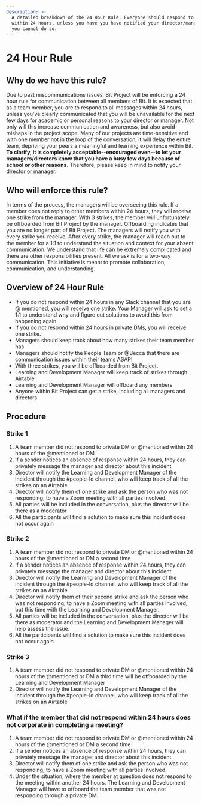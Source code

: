 ```yaml
---
description: >-
  A detailed breakdown of the 24 Hour Rule. Everyone should respond to messages
  within 24 hours, unless you have you have notified your director/manager that
  you cannot do so.
---
```


# 24 Hour Rule

## Why do we have this rule?

Due to past miscommunications issues, Bit Project will be enforcing a 24 hour rule for communication between all members of Bit. It is expected that as a team member, you are to respond to all messages within 24 hours, unless you’ve clearly communicated that you will be unavailable for the next few days for academic or personal reasons to your director or manager. Not only will this increase communication and awareness, but also avoid mishaps in the project scope. Many of our projects are time-sensitive and with one member not in the loop of the conversation, it will delay the entire team, depriving your peers a meaningful and learning experience within Bit. **To clarify, it is completely acceptable--encouraged even--to let your managers/directors know that you have a busy few days because of school or other reasons**. Therefore, please keep in mind to notify your director or manager.

## Who will enforce this rule?

In terms of the process, the managers will be overseeing this rule. If a member does not reply to other members within 24 hours, they will receive one strike from the manager. With 3 strikes, the member will unfortunately be offboarded from Bit Project by the manager. Offboarding indicates that you are no longer part of Bit Project. The managers will notify you with every strike you receive. After every strike, the manager will reach out to the member for a 1:1 to understand the situation and context for your absent communication. We understand that life can be extremely complicated and there are other responsibilities present. All we ask is for a two-way communication. This initiative is meant to promote collaboration, communication, and understanding.  


## Overview of 24 Hour Rule

* If you do not respond within 24 hours in any Slack channel that you are @ mentioned, you will receive one strike. Your Manager will ask to set a 1:1 to understand why and figure out solutions to avoid this from happening again. 
* If you do not respond within 24 hours in private DMs, you will receive one strike.
* Managers should keep track about how many strikes their team member has
* Managers should notify the People Team or @Becca that there are communication issues within their teams ASAP!
* With three strikes, you will be offboarded from Bit Project. 
* Learning and Development Manager will keep track of strikes through Airtable
* Learning and Development Manager will offboard any members
* Anyone within Bit Project can get a strike, including all managers and directors 

## Procedure 

### Strike 1

1. A team member did not respond to private DM or @mentioned within 24 hours of the @mentioned or DM
2. If a sender notices an absence of response within 24 hours, they can privately message the manager and director about this incident
3. Director will notify the Learning and Development Manager of the incident through the \#people-Id channel, who will keep track of all the strikes on an Airtable
4. Director will notify them of one strike and ask the person who was not responding, to have a Zoom meeting with all parties involved. 
5. All parties will be included in the conversation, plus the director will be there as a moderator 
6. All the participants will find a solution to make sure this incident does not occur again

### Strike 2

1. A team member did not respond to private DM or @mentioned within 24 hours of the @mentioned or DM a second time
2. If a sender notices an absence of response within 24 hours, they can privately message the manager and director about this incident
3. Director will notify the Learning and Development Manager of the incident through the \#people-Id channel, who will keep track of all the strikes on an Airtable
4. Director will notify them of their second strike and ask the person who was not responding, to have a Zoom meeting with all parties involved, but this time with the Learning and Development Manager. 
5. All parties will be included in the conversation, plus the director will be there as moderator and the Learning and Development Manager will help assess the issue. 
6. All the participants will find a solution to make sure this incident does not occur again

### Strike 3

1. A team member did not respond to private DM or @mentioned within 24 hours of the @mentioned or DM a third time will be offboarded by the Learning and Development Manager
2. Director will notify the Learning and Development Manager of the incident through the \#people-Id channel, who will keep track of all the strikes on an Airtable

### What if the member that did not respond within 24 hours does not corporate in completing a meeting? 

1. A team member did not respond to private DM or @mentioned within 24 hours of the @mentioned or DM a second time
2. If a sender notices an absence of response within 24 hours, they can privately message the manager and director about this incident
3. Director will notify them of one strike and ask the person who was not responding, to have a Zoom meeting with all parties involved. 
4. Under the situation, where the member at question does not respond to the meeting within another 24 hours. The Learning and Development Manager will have to offboard the team member that was not responding through a private DM.   

